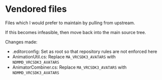 # Vendored files

Files which I would prefer to maintain by pulling from upstream.

If this becomes infeasible, then move back into the main source tree.

Changes made:

- .editorconfig: Set as root so that repository rules are not enforced here
- AnimationUtil.cs: Replace `MA_VRCSDK3_AVATARS` with `NDMMD_VRCSDK3_AVATARS`
- AnimatorCombiner.cs: Replace `MA_VRCSDK3_AVATARS` with `NDMMD_VRCSDK3_AVATARS`
